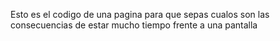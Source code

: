 Esto es el codigo de una pagina  para que sepas cualos son las consecuencias de estar mucho tiempo frente a una pantalla
